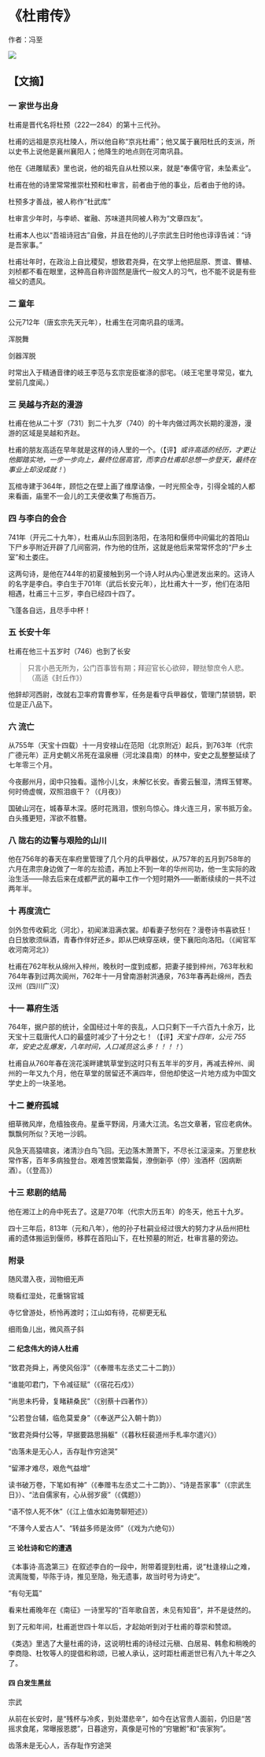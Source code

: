 # 《杜甫传》

作者：冯至

![](./src/20250619152431.jpg)
## 【文摘】

### 一 家世与出身

杜甫是晋代名将杜预（222—284）的第十三代孙。

杜甫的远祖是京兆杜陵人，所以他自称“京兆杜甫”；他又属于襄阳杜氏的支派，所以史书上说他是襄州襄阳人；他降生的地点则在河南巩县。

他在《进雕赋表》里也说，他的祖先自从杜预以来，就是“奉儒守官，未坠素业”。

杜甫在他的诗里常常推崇杜预和杜审言，前者由于他的事业，后者由于他的诗。

杜预多才善战，被人称作“杜武库”

杜审言少年时，与李峤、崔融、苏味道共同被人称为“文章四友”。

杜甫本人也以“吾祖诗冠古”自傲，并且在他的儿子宗武生日时他也谆谆告诫：“诗是吾家事。”

杜甫壮年时，在政治上自比稷契，想致君尧舜，在文学上他把屈原、贾谊、曹植、刘桢都不看在眼里，这种高自称许固然是唐代一般文人的习气，也不能不说是有些祖父的遗风。

### 二 童年

公元712年（唐玄宗先天元年），杜甫生在河南巩县的瑶湾。

浑脱舞

剑器浑脱

时常出入于精通音律的岐王李范与玄宗宠臣崔涤的邸宅。（岐王宅里寻常见，崔九堂前几度闻。）

### 三 吴越与齐赵的漫游

杜甫在他从二十岁（731）到二十九岁（740）的十年内做过两次长期的漫游，漫游的区域是吴越和齐赵。

杜甫的朋友高适在早年就是这样的诗人里的一个。（【评】*或许高适的经历，才更让他脚踏实地，一步一步向上，最终位居高官，而李白杜甫却总想一步登天，最终在事业上却没成就！*）

瓦棺寺建于364年，顾恺之在壁上画了维摩诘像，一时光照全寺，引得全城的人都来看画，庙里不一会儿的工夫便收集了布施百万。

### 四 与李白的会合

741年（开元二十九年），杜甫从山东回到洛阳，在洛阳和偃师中间偏北的首阳山下尸乡亭附近开辟了几间窑洞，作为他的住所，这就是他后来常常怀念的“尸乡土室”和土娄庄。

这两句诗，是他在744年的初夏接触到另一个诗人时从内心里迸发出来的。这诗人的名字是李白。李白生于701年（武后长安元年），比杜甫大十一岁，他们在洛阳相遇，杜甫三十三岁，李白已经四十四了。

飞蓬各自远，且尽手中杯！

### 五 长安十年

杜甫在他三十五岁时（746）也到了长安

>只言小邑无所为，公门百事皆有期；拜迎官长心欲碎，鞭挞黎庶令人悲。（高适《封丘作》）

他辞却河西尉，改就右卫率府胄曹参军，任务是看守兵甲器仗，管理门禁锁钥，职位是正八品下。

### 六 流亡

从755年（天宝十四载）十一月安禄山在范阳（北京附近）起兵，到763年（代宗广德元年）正月史朝义吊死在温泉栅（河北滦县南）的林中，安史之乱整整延续了七年零三个月。

今夜鄜州月，闺中只独看。遥怜小儿女，未解忆长安。香雾云鬟湿，清辉玉臂寒。何时倚虚幌，双照泪痕干？（《月夜》）

国破山河在，城春草木深。感时花溅泪，恨别鸟惊心。烽火连三月，家书抵万金。白头搔更短，浑欲不胜簪。

### 八 陇右的边警与艰险的山川

他在756年的春天在率府里管理了几个月的兵甲器仗，从757年的五月到758年的六月在肃宗身边做了一年的左拾遗，再加上不到一年的华州司功，他一生实际的政治生活——除去后来在成都严武的幕中工作一个短时期外——断断续续的一共不过两年半。

### 十 再度流亡

剑外忽传收蓟北（河北），初闻涕泪满衣裳。却看妻子愁何在？漫卷诗书喜欲狂！白日放歌须纵酒，青春作伴好还乡。即从巴峡穿巫峡，便下襄阳向洛阳。（《闻官军收河南河北》）

杜甫在762年秋从绵州入梓州，晚秋时一度到成都，把妻子接到梓州，763年秋和764年春到过两次阆州，762年十一月曾南游射洪通泉，763年春再赴绵州，西去汉州（四川广汉）

### 十一 幕府生活

764年，据户部的统计，全国经过十年的丧乱，人口只剩下一千六百九十余万，比天宝十三载唐代人口的最盛时减少了十分之七！（【评】*天宝十四年，公元 755 年，安史之乱爆发，八年时间，人口减员这么多！！！！*）

杜甫自从760年春在浣花溪畔建筑草堂到这时只有五年半的岁月，再减去梓州、阆州的一年又九个月，他在草堂的居留还不满四年，但他却使这一片地方成为中国文学史上的一块圣地。

### 十二 夔府孤城

细草微风岸，危樯独夜舟。星垂平野阔，月涌大江流。名岂文章著，官应老病休。飘飘何所似？天地一沙鸥。

风急天高猿啸哀，渚清沙白鸟飞回。无边落木萧萧下，不尽长江滚滚来。万里悲秋常作客，百年多病独登台。艰难苦恨繁霜鬓，潦倒新亭（停）浊酒杯（因病断酒）。（《登高》）

### 十三 悲剧的结局

他在湘江上的舟中死去了。这是770年（代宗大历五年）的冬天，他五十九岁。

四十三年后，813年（元和八年），他的孙子杜嗣业经过很大的努力才从岳州把杜甫的遗体搬运到偃师，移葬在首阳山下，在杜预墓的附近，杜审言墓的旁边。

### 附录

随风潜入夜，润物细无声

晓看红湿处，花重锦官城

寺忆曾游处，桥怜再渡时；江山如有待，花柳更无私

细雨鱼儿出，微风燕子斜

#### 二 纪念伟大的诗人杜甫

“致君尧舜上，再使风俗淳”（《奉赠韦左丞丈二十二韵》）

“谁能叩君门，下令减征赋”（《宿花石戍》）

“尚思未朽骨，复睹耕桑民”（《别蔡十四著作》）

“公若登台辅，临危莫爱身”（《奉送严公入朝十韵》）

“致君尧舜付公等，早据要路思捐躯”（《暮秋枉裴道州手札率尔遣兴》）

“齿落未是无心人，舌存耻作穷途哭”

“留滞才难尽，艰危气益增”

读书破万卷，下笔如有神”（《奉赠韦左丞丈二十二韵》）、“诗是吾家事”（《宗武生日》）、“法自儒家有，心从弱岁疲”（《偶题》）

“语不惊人死不休”（《江上值水如海势聊短述》）

“不薄今人爱古人”、“转益多师是汝师”（《戏为六绝句》）

#### 三 论杜诗和它的遭遇

《本事诗·高逸第三》在叙述李白的一段中，附带着提到杜甫，说“杜逢禄山之难，流离陇蜀，毕陈于诗，推见至隐，殆无遗事，故当时号为诗史”。

“有句无篇”

看来杜甫晚年在《南征》一诗里写的“百年歌自苦，未见有知音”，并不是徒然的。

到了元和年间，杜甫逝世四十年以后，才起始听到对于杜甫的尊崇和赞颂。

《类选》里选了大量杜甫的诗，这说明杜甫的诗经过元稹、白居易、韩愈和稍晚的李商隐、杜牧等人的提倡和称颂，已被人承认，这时距杜甫逝世已有八九十年之久了。

#### 四 白发生黑丝

宗武

从前在长安时，是“残杯与冷炙，到处潜悲辛”，如今在达官贵人面前，仍旧是“苦摇求食尾，常曝报恩腮”，日暮途穷，真像是可怜的“穷辙鲋”和“丧家狗”。

齿落未是无心人，舌存耻作穷途哭